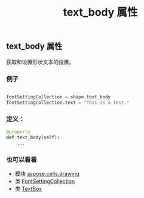 ﻿---
title: text_body 属性
second_title: Aspose.Cells for Python via .NET API 参考资料
description:
type: docs
weight: 920
url: /zh/python-net/aspose.cells.drawing/textbox/text_body/
is_root: false
---
## text_body 属性

获取和设置形状文本的设置。

### 例子

```python

fontSettingCollection = shape.text_body
fontSettingCollection.text = "This is a test."

```
### 定义：
```python
@property
def text_body(self):
    ...
```

### 也可以看看
* 模块 [aspose.cells.drawing](../../)
* 类 [FontSettingCollection](/cells/zh/python-net/aspose.cells.drawing.texts/fontsettingcollection)
* 类 [TextBox](/cells/zh/python-net/aspose.cells.drawing/textbox)
